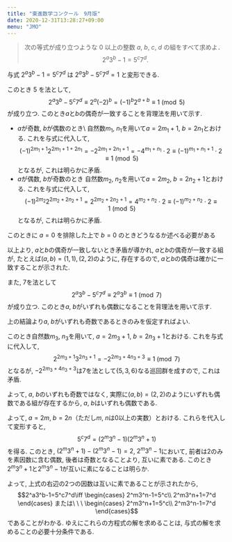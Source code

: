 ```yaml
---
title: "東進数学コンクール　9月版"
date: 2020-12-31T13:28:27+09:00
menu: "JMO"
---
```


> 次の等式が成り立つような $0$ 以上の整数 $a$, $b$, $c$, $d$ の組をすべて求めよ．
$$2^a3^b-1=5^c7^d.$$

与式 $2^a3^b-1=5^c7^d$ は $2^a3^b-5^c7^d=1$ と変形できる.

このとき $5$ を法として,
$$2^a3^b-5^c7^d\equiv2^a(-2)^b=(-1)^b2^{a+b}\equiv1\pmod5$$
が成り立つ. このとき$a$と$b$の偶奇が一致することを背理法を用いて示す. 

- $a$が奇数, $b$が偶数のとき\\
自然数$m_1$, $n_1$を用いて$a=2m_1+1$, $b=2n_1$とおける. これを与式に代入して, $$(-1)^{2m_1+1}2^{2m_1+1+2n_1}=-2^{2m_1+2n_1+1}=-4^{m_1+n_1}\cdot2\equiv(-1)^{m_1+n_1+1}\cdot2\equiv1\pmod5$$
となるが, これは明らかに矛盾. 
- $a$が偶数, $b$が奇数のとき
自然数$m_2$, $n_2$を用いて$a=2m_2$, $b=2n_2+1$とおける. これを与式に代入して, $$(-1)^{2m_2}2^{2m_2+2n_2+1}=2^{2m_2+2n_2+1}=4^{m_2+n_2}\cdot2\equiv(-1)^{m_2+n_2}\cdot2\equiv1\pmod5$$
となるが, これは明らかに矛盾. 

このときに $a=0$ を排除した上で $b=0$ のときどうなるか述べる必要がある

以上より, $a$と$b$の偶奇が一致しないとき矛盾が導かれ, $a$と$b$の偶奇が一致する組が, たとえば$(a,b)=(1,1),(2,2)$のように, 存在するので, $a$と$b$の偶奇は確かに一致することが示された.

また, 7を法として
$$2^a3^b-5^c7^d\equiv2^a3^b\equiv1\pmod7$$
が成り立つ. このとき$a$, $b$がいずれも偶数になることを背理法を用いて示す. 

上の結論より$a$, $b$がいずれも奇数であるときのみを仮定すればよい. 

このとき自然数$m_3$, $n_3$を用いて, $a=2m_3+1$, $b=2n_3+1$とおける. これを与式に代入して,
$$2^{2m_3+1}3^{2n_3+1}=-2^{2m_3+4n_3+3}\equiv1\pmod7$$
となるが, $-2^{2m_3+4n_3+3}$は7を法として$\{5,3,6\}$なる巡回群を成すので, これは矛盾.

よって, $a$, $b$のいずれも奇数ではなく, 実際に$(a,b)=(2,2)$のようにいずれも偶数である組が存在するから, $a$, $b$はいずれも偶数である.

よって, $a=2m$, $b=2n$（ただし$m$, $n$は0以上の実数）とおける. これらを代入して変形すると, 
$$5^c7^d=(2^m3^n-1)(2^m3^n+1)$$
を得る. このとき, $(2^m3^n+1)-(2^m3^n-1)=2$, $2^m3^n-1$において, 前者は2のみを素因数に含む偶数, 後者は奇数となることより, 互いに素である. このとき$2^m3^n+1$と$2^m3^n-1$が互いに素になることは明らか.

よって, 上式の右辺の2つの因数は互いに素であることが示されたから, 
$$2^a3^b-1=5^c7^d\iff
\begin{cases}
2^m3^n-1=5^c\\
2^m3^n+1=7^d
\end{cases}
または\ \ \ 
\begin{cases}
2^m3^n+1=5^c\\
2^m3^n-1=7^d
\end{cases}$$
であることがわかる. ゆえにこれらの方程式の解を求めることは, 与式の解を求めることの必要十分条件である.
